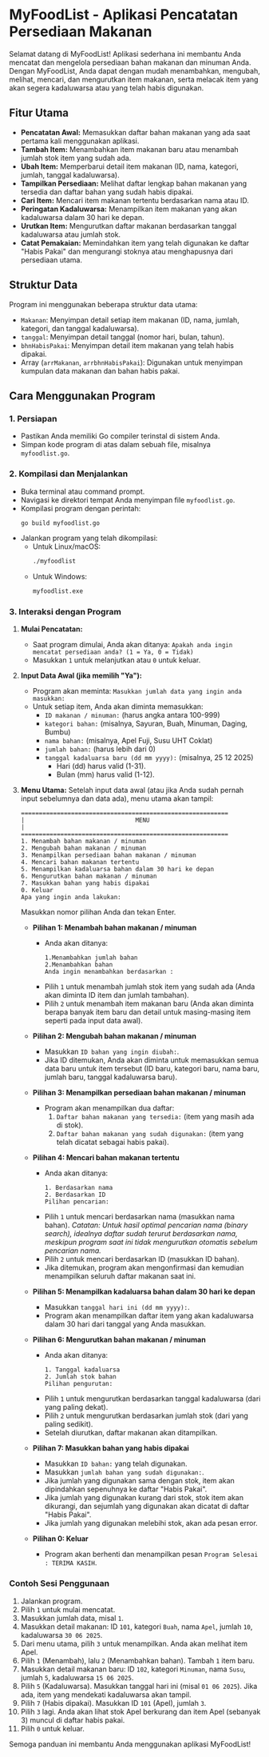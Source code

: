 # MyFoodList - Aplikasi Pencatatan Persediaan Makanan

Selamat datang di MyFoodList! Aplikasi sederhana ini membantu Anda mencatat dan mengelola persediaan bahan makanan dan minuman Anda. Dengan MyFoodList, Anda dapat dengan mudah menambahkan, mengubah, melihat, mencari, dan mengurutkan item makanan, serta melacak item yang akan segera kadaluwarsa atau yang telah habis digunakan.

## Fitur Utama

* **Pencatatan Awal:** Memasukkan daftar bahan makanan yang ada saat pertama kali menggunakan aplikasi.
* **Tambah Item:** Menambahkan item makanan baru atau menambah jumlah stok item yang sudah ada.
* **Ubah Item:** Memperbarui detail item makanan (ID, nama, kategori, jumlah, tanggal kadaluwarsa).
* **Tampilkan Persediaan:** Melihat daftar lengkap bahan makanan yang tersedia dan daftar bahan yang sudah habis dipakai.
* **Cari Item:** Mencari item makanan tertentu berdasarkan nama atau ID.
* **Peringatan Kadaluwarsa:** Menampilkan item makanan yang akan kadaluwarsa dalam 30 hari ke depan.
* **Urutkan Item:** Mengurutkan daftar makanan berdasarkan tanggal kadaluwarsa atau jumlah stok.
* **Catat Pemakaian:** Memindahkan item yang telah digunakan ke daftar "Habis Pakai" dan mengurangi stoknya atau menghapusnya dari persediaan utama.

## Struktur Data

Program ini menggunakan beberapa struktur data utama:

* `Makanan`: Menyimpan detail setiap item makanan (ID, nama, jumlah, kategori, dan tanggal kadaluwarsa).
* `tanggal`: Menyimpan detail tanggal (nomor hari, bulan, tahun).
* `bhnHabisPakai`: Menyimpan detail item makanan yang telah habis dipakai.
* Array (`arrMakanan`, `arrbhnHabisPakai`): Digunakan untuk menyimpan kumpulan data makanan dan bahan habis pakai.

## Cara Menggunakan Program

### 1. Persiapan

* Pastikan Anda memiliki Go compiler terinstal di sistem Anda.
* Simpan kode program di atas dalam sebuah file, misalnya `myfoodlist.go`.

### 2. Kompilasi dan Menjalankan

* Buka terminal atau command prompt.
* Navigasi ke direktori tempat Anda menyimpan file `myfoodlist.go`.
* Kompilasi program dengan perintah:
    ```bash
    go build myfoodlist.go
    ```
* Jalankan program yang telah dikompilasi:
    * Untuk Linux/macOS:
        ```bash
        ./myfoodlist
        ```
    * Untuk Windows:
        ```bash
        myfoodlist.exe
        ```

### 3. Interaksi dengan Program

1.  **Mulai Pencatatan:**
    * Saat program dimulai, Anda akan ditanya: `Apakah anda ingin mencatat persediaan anda? (1 = Ya, 0 = Tidak)`
    * Masukkan `1` untuk melanjutkan atau `0` untuk keluar.

2.  **Input Data Awal (jika memilih "Ya"):**
    * Program akan meminta: `Masukkan jumlah data yang ingin anda masukkan: `
    * Untuk setiap item, Anda akan diminta memasukkan:
        * `ID makanan / minuman:` (harus angka antara 100-999)
        * `kategori bahan:` (misalnya, Sayuran, Buah, Minuman, Daging, Bumbu)
        * `nama bahan:` (misalnya, Apel Fuji, Susu UHT Coklat)
        * `jumlah bahan:` (harus lebih dari 0)
        * `tanggal kadaluarsa baru (dd mm yyyy):` (misalnya, 25 12 2025)
            * Hari (dd) harus valid (1-31).
            * Bulan (mm) harus valid (1-12).

3.  **Menu Utama:**
    Setelah input data awal (atau jika Anda sudah pernah input sebelumnya dan data ada), menu utama akan tampil:
    ```
    ==========================================================
    |                               MENU                                 |
    ==========================================================
    1. Menambah bahan makanan / minuman
    2. Mengubah bahan makanan / minuman
    3. Menampilkan persediaan bahan makanan / minuman
    4. Mencari bahan makanan tertentu
    5. Menampilkan kadaluarsa bahan dalam 30 hari ke depan
    6. Mengurutkan bahan makanan / minuman
    7. Masukkan bahan yang habis dipakai
    0. Keluar
    Apa yang ingin anda lakukan:
    ```
    Masukkan nomor pilihan Anda dan tekan Enter.

    * **Pilihan 1: Menambah bahan makanan / minuman**
        * Anda akan ditanya:
            ```
            1.Menambahkan jumlah bahan
            2.Menambahkan bahan
            Anda ingin menambahkan berdasarkan :
            ```
        * Pilih `1` untuk menambah jumlah stok item yang sudah ada (Anda akan diminta ID item dan jumlah tambahan).
        * Pilih `2` untuk menambah item makanan baru (Anda akan diminta berapa banyak item baru dan detail untuk masing-masing item seperti pada input data awal).

    * **Pilihan 2: Mengubah bahan makanan / minuman**
        * Masukkan `ID bahan yang ingin diubah:`.
        * Jika ID ditemukan, Anda akan diminta untuk memasukkan semua data baru untuk item tersebut (ID baru, kategori baru, nama baru, jumlah baru, tanggal kadaluwarsa baru).

    * **Pilihan 3: Menampilkan persediaan bahan makanan / minuman**
        * Program akan menampilkan dua daftar:
            1.  `Daftar bahan makanan yang tersedia:` (item yang masih ada di stok).
            2.  `Daftar bahan makanan yang sudah digunakan:` (item yang telah dicatat sebagai habis pakai).

    * **Pilihan 4: Mencari bahan makanan tertentu**
        * Anda akan ditanya:
            ```
            1. Berdasarkan nama
            2. Berdasarkan ID
            Pilihan pencarian:
            ```
        * Pilih `1` untuk mencari berdasarkan nama (masukkan nama bahan). *Catatan: Untuk hasil optimal pencarian nama (binary search), idealnya daftar sudah terurut berdasarkan nama, meskipun program saat ini tidak mengurutkan otomatis sebelum pencarian nama.*
        * Pilih `2` untuk mencari berdasarkan ID (masukkan ID bahan).
        * Jika ditemukan, program akan mengonfirmasi dan kemudian menampilkan seluruh daftar makanan saat ini.

    * **Pilihan 5: Menampilkan kadaluarsa bahan dalam 30 hari ke depan**
        * Masukkan `tanggal hari ini (dd mm yyyy):`.
        * Program akan menampilkan daftar item yang akan kadaluwarsa dalam 30 hari dari tanggal yang Anda masukkan.

    * **Pilihan 6: Mengurutkan bahan makanan / minuman**
        * Anda akan ditanya:
            ```
            1. Tanggal kadaluarsa
            2. Jumlah stok bahan
            Pilihan pengurutan:
            ```
        * Pilih `1` untuk mengurutkan berdasarkan tanggal kadaluwarsa (dari yang paling dekat).
        * Pilih `2` untuk mengurutkan berdasarkan jumlah stok (dari yang paling sedikit).
        * Setelah diurutkan, daftar makanan akan ditampilkan.

    * **Pilihan 7: Masukkan bahan yang habis dipakai**
        * Masukkan `ID bahan:` yang telah digunakan.
        * Masukkan `jumlah bahan yang sudah digunakan:`.
        * Jika jumlah yang digunakan sama dengan stok, item akan dipindahkan sepenuhnya ke daftar "Habis Pakai".
        * Jika jumlah yang digunakan kurang dari stok, stok item akan dikurangi, dan sejumlah yang digunakan akan dicatat di daftar "Habis Pakai".
        * Jika jumlah yang digunakan melebihi stok, akan ada pesan error.

    * **Pilihan 0: Keluar**
        * Program akan berhenti dan menampilkan pesan `Program Selesai : TERIMA KASIH`.

### Contoh Sesi Penggunaan

1.  Jalankan program.
2.  Pilih `1` untuk mulai mencatat.
3.  Masukkan jumlah data, misal `1`.
4.  Masukkan detail makanan: ID `101`, kategori `Buah`, nama `Apel`, jumlah `10`, kadaluwarsa `30 06 2025`.
5.  Dari menu utama, pilih `3` untuk menampilkan. Anda akan melihat item Apel.
6.  Pilih `1` (Menambah), lalu `2` (Menambahkan bahan). Tambah `1` item baru.
7.  Masukkan detail makanan baru: ID `102`, kategori `Minuman`, nama `Susu`, jumlah `5`, kadaluwarsa `15 06 2025`.
8.  Pilih `5` (Kadaluwarsa). Masukkan tanggal hari ini (misal `01 06 2025`). Jika ada, item yang mendekati kadaluwarsa akan tampil.
9.  Pilih `7` (Habis dipakai). Masukkan ID `101` (Apel), jumlah `3`.
10. Pilih `3` lagi. Anda akan lihat stok Apel berkurang dan item Apel (sebanyak 3) muncul di daftar habis pakai.
11. Pilih `0` untuk keluar.

Semoga panduan ini membantu Anda menggunakan aplikasi MyFoodList!

